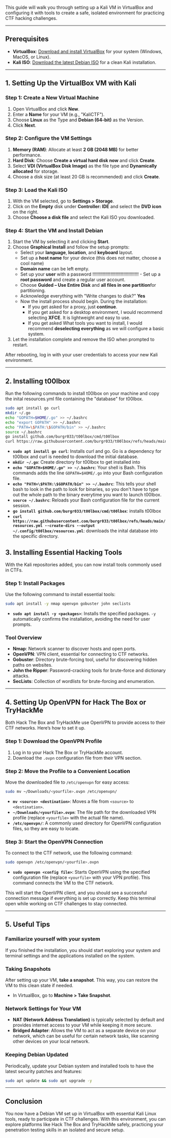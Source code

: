 This guide will walk you through setting up a Kali VM in VirtualBox and configuring it with tools to create a safe, isolated environment for practicing CTF hacking challenges.

---

## Prerequisites

- **VirtualBox**: [Download and install VirtualBox](https://www.virtualbox.org/wiki/Downloads) for your system (Windows, MacOS, or Linux).
- **Kali ISO**: [Download the latest Debian ISO](https://www.kali.org/get-kali/#kali-installer-images) for a clean Kali installation.

---

## 1. Setting Up the VirtualBox VM with Kali

### Step 1: Create a New Virtual Machine

1. Open VirtualBox and click **New**.
2. Enter a **Name** for your VM (e.g., "KaliCTF").
3. Choose **Linux** as the Type and **Debian (64-bit)** as the Version.
4. Click **Next**.

### Step 2: Configure the VM Settings

1. **Memory (RAM)**: Allocate at least **2 GB (2048 MB)** for better performance.
2. **Hard Disk**: Choose **Create a virtual hard disk now** and click **Create**.
3. Select **VDI (VirtualBox Disk Image)** as the file type and **Dynamically allocated** for storage.
4. Choose a disk size (at least 20 GB is recommended) and click **Create**.

### Step 3: Load the Kali ISO

1. With the VM selected, go to **Settings > Storage**.
2. Click on the **Empty** disk under **Controller: IDE** and select the **DVD icon** on the right.
3. Choose **Choose a disk file** and select the Kali ISO you downloaded.

### Step 4: Start the VM and Install Debian

1. Start the VM by selecting it and clicking **Start**.
2. Choose **Graphical Install** and follow the setup prompts:
   - Select your **language**, **location**, and **keyboard** layout.
   - Set up a **host name** for your device (this does not matter, choose a cool name)
   - **Domain name** can be left empty.
   - Set up your **user** with a password
   !!!!!!!!!!!!!!!!!!!!!!!!!!!!!!!!!!!! - Set up a **root password** and create a regular user account.
   - Choose **Guided – Use Entire Disk** and **all files in one partition**for partitioning.
   - Acknowledge everything with "Write changes to disk?" **Yes**
   - Now the install process should begin. During the installation:
      - If you get asked for a proxy, just **continue**.
      - If you get asked for a desktop environment, I would recommend selecting **XFCE**. It is lightweight and easy to use.
      - If you get asked What tools you want to install, I would recommend **deselecting everything** as we will configure a basic system.
3. Let the installation complete and remove the ISO when prompted to restart.

After rebooting, log in with your user credentials to access your new Kali environment.

---

## 2. Installing t00lbox

Run the following commands to install t00lbox on your machine and copy the inital resources.yml file containing the "database" for t00lbox.
```bash
sudo apt install go curl
mkdir ~/.go
echo "GOPATH=$HOME/.go" >> ~/.bashrc
echo "export GOPATH" >> ~/.bashrc
echo "PATH=\$PATH:\$GOPATH/bin" >> ~/.bashrc
source ~/.bashrc
go install github.com/burgr033/t00lbox/cmd/t00lbox
curl https://raw.githubusercontent.com/burgr033/t00lbox/refs/heads/main/resources.yml --create-dirs --output ~/.config/t00lbox/resources.yml
```

- **`sudo apt install go curl`**: Installs curl and go. Go is a dependency for t00lbox and curl is needed to download the initial database.
- **`mkdir ~/.go`**: Create directory for t00lbox to get installed into
- **`echo "GOPATH=$HOME/.go" >> ~/.bashrc`**: Your shell is Bash. This commands adds the line `GOPATH=$HOME/.go` into your Bash configuration file.
- **`echo "PATH=\$PATH:\$GOPATH/bin" >> ~/.bashrc`**: This tells your shell bash to look in the path to look for binaries, so you don't have to type out the whole path to the binary everytime you want to launch t00lbox.
- **`source ~/.bashrc`**: Reloads your Bash configuration file for the current session.
- **`go install github.com/burgr033/t00lbox/cmd/t00lbox`**: installs t00lbox
- **`curl https://raw.githubusercontent.com/burgr033/t00lbox/refs/heads/main/resources.yml --create-dirs --output ~/.config/t00lbox/resources.yml`**: downloads the inital database into the specific directory.



## 3. Installing Essential Hacking Tools

With the Kali repositories added, you can now install tools commonly used in CTFs.

### Step 1: Install Packages

Use the following command to install essential tools:

```bash
sudo apt install -y nmap openvpn gobuster john seclists
```

- **`sudo apt install -y <packages>`**: Installs the specified packages. `-y` automatically confirms the installation, avoiding the need for user prompts.


### Tool Overview

- **Nmap**: Network scanner to discover hosts and open ports.
- **OpenVPN**: VPN client, essential for connecting to CTF networks.
- **Gobuster**: Directory brute-forcing tool, useful for discovering hidden paths on websites.
- **John the Ripper**: Password-cracking tools for brute-force and dictionary attacks.
- **SecLists**: Collection of wordlists for brute-forcing and enumeration.

---

## 4. Setting Up OpenVPN for Hack The Box or TryHackMe

Both Hack The Box and TryHackMe use OpenVPN to provide access to their CTF networks. Here’s how to set it up.

### Step 1: Download the OpenVPN Profile

1. Log in to your Hack The Box or TryHackMe account.
2. Download the `.ovpn` configuration file from their VPN section.

### Step 2: Move the Profile to a Convenient Location

Move the downloaded file to `/etc/openvpn` for easy access:

```bash
sudo mv ~/Downloads/<yourfile>.ovpn /etc/openvpn/
```

- **`mv <source> <destination>`**: Moves a file from `<source>` to `<destination>`.
- **`~/Downloads/<yourfile>.ovpn`**: The file path for the downloaded VPN profile (replace `<yourfile>` with the actual file name).
- **`/etc/openvpn/`**: A commonly used directory for OpenVPN configuration files, so they are easy to locate.

### Step 3: Start the OpenVPN Connection

To connect to the CTF network, use the following command:

```bash
sudo openvpn /etc/openvpn/<yourfile>.ovpn
```

- **`sudo openvpn <config file>`**: Starts OpenVPN using the specified configuration file (replace `<yourfile>` with your VPN profile). This command connects the VM to the CTF network.


This will start the OpenVPN client, and you should see a successful connection message if everything is set up correctly. Keep this terminal open while working on CTF challenges to stay connected.

---

## 5. Useful Tips

### Familiarize yourself with your system

If you finished the installation, you should start exploring your system and terminal settings and the applications installed on the system.

### Taking Snapshots

After setting up your VM, **take a snapshot**. This way, you can restore the VM to this clean state if needed.

- In VirtualBox, go to **Machine > Take Snapshot**.

### Network Settings for Your VM

- **NAT (Network Address Translation)** is typically selected by default and provides internet access to your VM while keeping it more secure.
- **Bridged Adapter**: Allows the VM to act as a separate device on your network, which can be useful for certain network tasks, like scanning other devices on your local network.

### Keeping Debian Updated

Periodically, update your Debian system and installed tools to have the latest security patches and features:

```bash
sudo apt update && sudo apt upgrade -y
```

---

## Conclusion

You now have a Debian VM set up in VirtualBox with essential Kali Linux tools, ready to participate in CTF challenges. With this environment, you can explore platforms like Hack The Box and TryHackMe safely, practicing your penetration testing skills in an isolated and secure setup.
